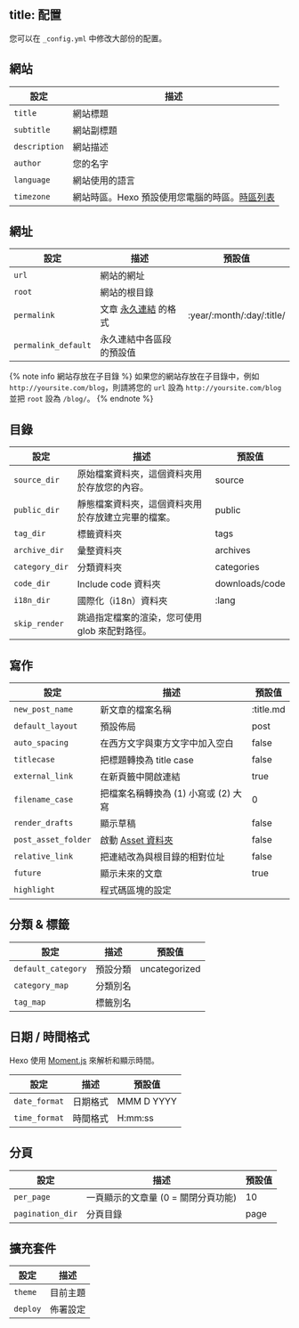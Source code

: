 title: 配置
---
您可以在 `_config.yml` 中修改大部份的配置。

## 網站

設定 | 描述
--- | ---
`title` | 網站標題
`subtitle` | 網站副標題
`description` | 網站描述
`author` | 您的名字
`language` | 網站使用的語言
`timezone` | 網站時區。Hexo 預設使用您電腦的時區。[時區列表](https://en.wikipedia.org/wiki/List_of_tz_database_time_zones)

## 網址

設定 | 描述 | 預設值
--- | --- | ---
`url` | 網站的網址 |
`root` | 網站的根目錄 |
`permalink` | 文章 [永久連結](permalinks.html) 的格式 | :year/:month/:day/:title/
`permalink_default` | 永久連結中各區段的預設值 |

{% note info 網站存放在子目錄 %}
如果您的網站存放在子目錄中，例如 `http://yoursite.com/blog`，則請將您的 `url` 設為 `http://yoursite.com/blog` 並把 `root` 設為 `/blog/`。
{% endnote %}

## 目錄 

設定 | 描述 | 預設值
--- | --- | ---
`source_dir` | 原始檔案資料夾，這個資料夾用於存放您的內容。 | source
`public_dir` | 靜態檔案資料夾，這個資料夾用於存放建立完畢的檔案。 | public
`tag_dir` | 標籤資料夾 | tags
`archive_dir` | 彙整資料夾 | archives
`category_dir` | 分類資料夾 | categories
`code_dir` | Include code 資料夾 | downloads/code
`i18n_dir` | 國際化（i18n）資料夾 | :lang
`skip_render` | 跳過指定檔案的渲染，您可使用 glob 來配對路徑。 |

## 寫作

設定 | 描述 | 預設值
--- | --- | ---
`new_post_name` | 新文章的檔案名稱 | :title.md
`default_layout` | 預設佈局 | post
`auto_spacing` | 在西方文字與東方文字中加入空白 | false
`titlecase` | 把標題轉換為 title case | false
`external_link` | 在新頁籤中開啟連結 | true
`filename_case` | 把檔案名稱轉換為 (1) 小寫或 (2) 大寫 | 0
`render_drafts` | 顯示草稿 | false
`post_asset_folder` | 啟動 [Asset 資料夾](asset-folders.html) | false
`relative_link` | 把連結改為與根目錄的相對位址 | false
`future` | 顯示未來的文章 | true
`highlight` | 程式碼區塊的設定 |

## 分類 & 標籤

設定 | 描述 | 預設值
--- | --- | ---
`default_category` | 預設分類 | uncategorized
`category_map` | 分類別名 |
`tag_map` | 標籤別名 |

## 日期 / 時間格式

Hexo 使用 [Moment.js](http://momentjs.com/) 來解析和顯示時間。

設定 | 描述 | 預設值
--- | --- | ---
`date_format` | 日期格式 | MMM D YYYY
`time_format` | 時間格式 | H:mm:ss

## 分頁

設定 | 描述 | 預設值
--- | --- | ---
`per_page` | 一頁顯示的文章量 (0 = 關閉分頁功能) | 10
`pagination_dir` | 分頁目錄 | page

## 擴充套件

設定 | 描述
--- | ---
`theme` | 目前主題
`deploy` | 佈署設定
